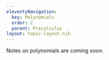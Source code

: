 ```yaml
---
eleventyNavigation:
  key: Polynomials
  order: 2
  parent: Precalculus
layout: topic-layout.njk
---
```


Notes on polynomials are coming soon.
